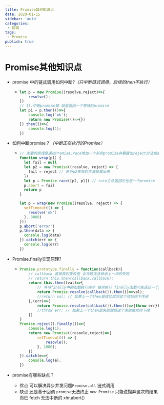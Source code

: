 ```yaml
---
title: Promise其他知识点
date: 2020-01-15
sidebar: 'auto'
categories:
 - 前端
tags:
 - Promise
publish: true
---
```

# Promise其他知识点

- promise 中的链式调用如何中断?*（只中断链式调用，后续的then不执行）*

  - ```javascript
    let p = new Promise((resolve,reject)=>{
        resolve();
    })
    // 1).中断promise链 就是返回一个等待的promise
    let p1 = p.then(()=>{
        console.log('ok');
        return new Promise(()=>{})
    }).then(()=>{
        console.log(1);
    })
    ```
  
- 如何中断promise？*（中断正在执行的Promise）*


  - ```javascript
    // 主要的原理是通过Promise.race增加一个新的promise并暴露出reject方法给abort，外部在适当的时候调用abort实现reject，因为Promise.race就是一个失败全部失败的。但是该中断只是做了抛弃处理而已，程序依然执行。
    function wrap(p1) {
      let fail = null
      let p2 = new Promise((resolve, reject) => {
        fail = reject // 先将p2失败的方法暴露出来
      })
      let p = Promise.race([p2, p1]) // race方法返回的也是一个promise
      p.abort = fail
      return p
    }
    
    let p = wrap(new Promise((resolve, reject) => {
      setTimeout(() => {
        resolve('ok')
      }, 3000)
    }))
    p.abort('error')
    p.then(data => {
      console.log(data)
    }).catch(err => {
      console.log(err)
    })
    ```
    
- Promise.finally实现原理?  


  - ```javascript
    Promise.prototype.finally = function(callback){
        // callback 直接放到失败里 会导致无法继承上一次的失败
        // return this.then(callback,callback);
        return this.then((val)=>{
            // 等待finally中的函数执行完毕 继续执行 finally函数可能返还一个promise 用Promise.resolve等待返回的promise执行完
            return Promise.resolve(callback()).then(()=>val);
            //return val; // 如果上一个then是成功就将这个成功向下传递
        },(err)=>{
            return Promise.resolve(callback()).then(()=>{throw err});
            //throw err; // 如果上一个then是失败就将这个失败继续向下抛
        })
    }
    Promise.reject().finally(()=>{
        console.log(1);
        return new Promise((resovle,reject)=>{
            setTimeout(() => {
                resovle();
            }, 1000);
        })
    }).catch(e=>{
        console.log(e);
    })
    ```

    

- promise有哪些缺点？     
	
	- 优点 可以解决异步并发问题`Promise.all` 链式调用     
  - 缺点 还是基于回调 `promise`无法终止 `new Promise` 只能说抛弃这次的结果而已 fetch 无法中断的 xhr.abort(）


